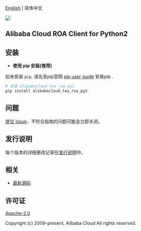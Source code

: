 [English](README.md) | 简体中文

![](https://aliyunsdk-pages.alicdn.com/icons/AlibabaCloud.svg)

## Alibaba Cloud ROA Client for Python2


## 安装

- **使用 pip 安装(推荐)**

如未安装 `pip`, 请先至pip官网 [pip user guide](https://pip.pypa.io/en/stable/installing/ "pip User Guide") 安装pip .

```bash
# 安装 alibabacloud_tea_roa_py2
pip install alibabacloud_tea_roa_py2
```

## 问题
[提交 Issue](https://github.com/aliyun/tea-roa/issues/new)，不符合指南的问题可能会立即关闭。

## 发行说明
每个版本的详细更改记录在[发行说明](./ChangeLog.md)中。

## 相关
* [最新源码](https://github.com/aliyun/tea-roa/tree/master/python2)

## 许可证
[Apache-2.0](http://www.apache.org/licenses/LICENSE-2.0)

Copyright (c) 2009-present, Alibaba Cloud All rights reserved.

